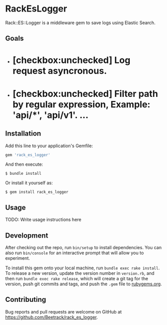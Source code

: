 # RackEsLogger

Rack::ES::Logger is a middleware gem to save logs using Elastic Search.

## Goals

- # [checkbox:unchecked] Log request asyncronous.
- # [checkbox:unchecked] Filter path by regular expression, Example: 'api/*', 'api/v1'. ...

## Installation

Add this line to your application's Gemfile:

```ruby
gem 'rack_es_logger'
```

And then execute:

    $ bundle install

Or install it yourself as:

    $ gem install rack_es_logger

## Usage

TODO: Write usage instructions here

## Development

After checking out the repo, run `bin/setup` to install dependencies. You can also run `bin/console` for an interactive prompt that will allow you to experiment.

To install this gem onto your local machine, run `bundle exec rake install`. To release a new version, update the version number in `version.rb`, and then run `bundle exec rake release`, which will create a git tag for the version, push git commits and tags, and push the `.gem` file to [rubygems.org](https://rubygems.org).

## Contributing

Bug reports and pull requests are welcome on GitHub at https://github.com/Beetrack/rack_es_logger.

